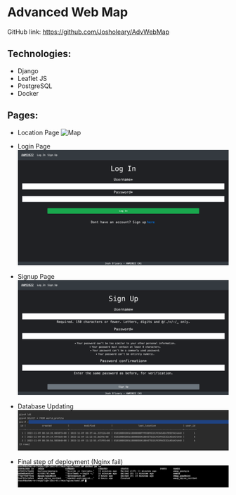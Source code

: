 # Advanced Web Map

GitHub link: https://github.com/Josholeary/AdvWebMap

## Technologies:
- Django
- Leaflet JS
- PostgreSQL
- Docker


## Pages:

- Location Page
![Map](screenshots/Map.png)

- Login Page
![Login](screenshots/Login.png)

- Signup Page
![Signup](screenshots/Signup.png)

- Database Updating
![DBUpdated](screenshots/DBUpdated.png)

- Final step of deployment (Nginx fail)
![Error](screenshots/Nginxfail.png)